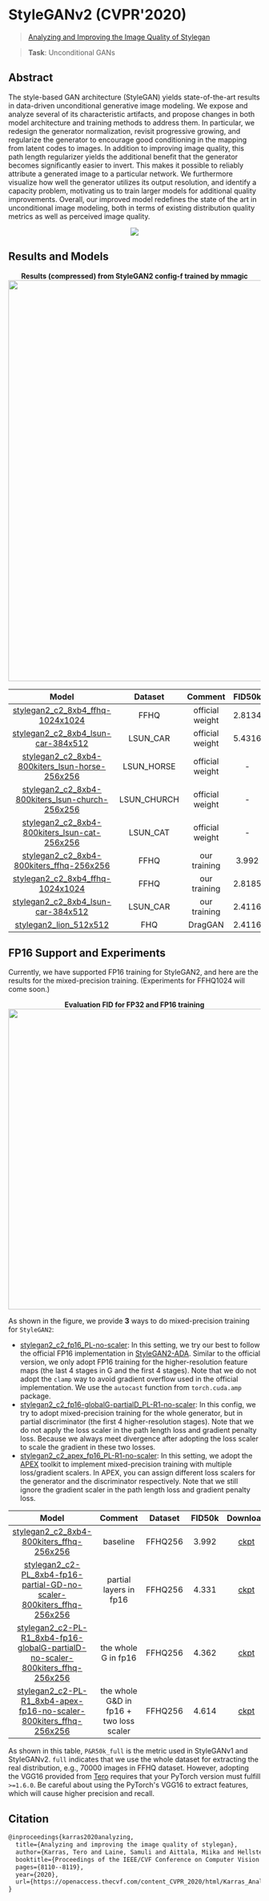 # StyleGANv2 (CVPR'2020)

> [Analyzing and Improving the Image Quality of Stylegan](https://openaccess.thecvf.com/content_CVPR_2020/html/Karras_Analyzing_and_Improving_the_Image_Quality_of_StyleGAN_CVPR_2020_paper.html)

> **Task**: Unconditional GANs

<!-- [ALGORITHM] -->

## Abstract

<!-- [ABSTRACT] -->

The style-based GAN architecture (StyleGAN) yields state-of-the-art results in data-driven unconditional generative image modeling. We expose and analyze several of its characteristic artifacts, and propose changes in both model architecture and training methods to address them. In particular, we redesign the generator normalization, revisit progressive growing, and regularize the generator to encourage good conditioning in the mapping from latent codes to images. In addition to improving image quality, this path length regularizer yields the additional benefit that the generator becomes significantly easier to invert. This makes it possible to reliably attribute a generated image to a particular network. We furthermore visualize how well the generator utilizes its output resolution, and identify a capacity problem, motivating us to train larger models for additional quality improvements. Overall, our improved model redefines the state of the art in unconditional image modeling, both in terms of existing distribution quality metrics as well as perceived image quality.

<!-- [IMAGE] -->

<div align=center>
<img src="https://user-images.githubusercontent.com/28132635/143055738-58b15493-ab87-436d-94fd-c4c19e4a0225.JPG"/>
</div>

## Results and Models

<div align="center">
  <b> Results (compressed) from StyleGAN2 config-f trained by mmagic</b>
  <br/>
  <img src="https://user-images.githubusercontent.com/12726765/113825919-25433100-97b4-11eb-84f7-5c66b3cfbc68.png" width="800"/>
</div>

|                                  Model                                   |   Dataset   |     Comment     | FID50k | Precision50k | Recall50k |                                  Download                                   |
| :----------------------------------------------------------------------: | :---------: | :-------------: | :----: | :----------: | :-------: | :-------------------------------------------------------------------------: |
| [stylegan2_c2_8xb4_ffhq-1024x1024](./stylegan2_c2_8xb4_ffhq-1024x1024.py) |    FFHQ     | official weight | 2.8134 |    62.856    |  49.400   | [model](https://download.openmmlab.com/mmediting/stylegan2/official_weights/stylegan2-ffhq-config-f-official_20210327_171224-bce9310c.pth) |
| [stylegan2_c2_8xb4_lsun-car-384x512](./stylegan2_c2_8xb4_lsun-car-384x512.py) |  LSUN_CAR   | official weight | 5.4316 |    65.986    |  48.190   | [model](https://download.openmmlab.com/mmediting/stylegan2/official_weights/stylegan2-car-config-f-official_20210327_172340-8cfe053c.pth) |
| [stylegan2_c2_8xb4-800kiters_lsun-horse-256x256](./stylegan2_c2_8xb4-800kiters_lsun-horse-256x256.py) | LSUN_HORSE  | official weight |   -    |      -       |     -     | [model](https://download.openmmlab.com/mmediting/stylegan2/official_weights/stylegan2-horse-config-f-official_20210327_173203-ef3e69ca.pth) |
| [stylegan2_c2_8xb4-800kiters_lsun-church-256x256](./stylegan2_c2_8xb4-800kiters_lsun-church-256x256.py) | LSUN_CHURCH | official weight |   -    |      -       |     -     | [model](https://download.openmmlab.com/mmediting/stylegan2/official_weights/stylegan2-church-config-f-official_20210327_172657-1d42b7d1.pth) |
| [stylegan2_c2_8xb4-800kiters_lsun-cat-256x256](./stylegan2_c2_8xb4-800kiters_lsun-cat-256x256.py) |  LSUN_CAT   | official weight |   -    |      -       |     -     | [model](https://download.openmmlab.com/mmediting/stylegan2/official_weights/stylegan2-cat-config-f-official_20210327_172444-15bc485b.pth) |
| [stylegan2_c2_8xb4-800kiters_ffhq-256x256](./stylegan2_c2_8xb4-800kiters_ffhq-256x256.py) |    FFHQ     |  our training   | 3.992  |    69.012    |  40.417   | [model](https://download.openmmlab.com/mmediting/stylegan2/stylegan2_c2_ffhq_256_b4x8_20210407_160709-7890ae1f.pth) |
| [stylegan2_c2_8xb4_ffhq-1024x1024](./stylegan2_c2_8xb4_ffhq-1024x1024.py) |    FFHQ     |  our training   | 2.8185 |    68.236    |  49.583   | [model](https://download.openmmlab.com/mmediting/stylegan2/stylegan2_c2_ffhq_1024_b4x8_20210407_150045-618c9024.pth) |
| [stylegan2_c2_8xb4_lsun-car-384x512](./stylegan2_c2_8xb4_lsun-car-384x512.py) |  LSUN_CAR   |  our training   | 2.4116 |    66.760    |  50.576   | [model](https://download.openmmlab.com/mmediting/stylegan2/stylegan2_c2_lsun-car_384x512_b4x8_1800k_20210424_160929-fc9072ca.pth) |
| [stylegan2_lion_512x512](./stylegan2_lion_512x512.py) |  FHQ   |  DragGAN   | 2.4116 |    0.0    |   0.0   | [model](./my_code/path_files/stylegan2_lions_512_pytorch.pth) |
## FP16 Support and Experiments

Currently, we have supported FP16 training for StyleGAN2, and here are the results for the mixed-precision training. (Experiments for FFHQ1024 will come soon.)

<div align="center">
  <b> Evaluation FID for FP32 and FP16 training </b>
  <br/>
  <img src="https://user-images.githubusercontent.com/12726765/117523645-18e90880-afec-11eb-9327-da14362b8bfd.png" width="600"/>
</div>

As shown in the figure, we provide **3** ways to do mixed-precision training for `StyleGAN2`:

- [stylegan2_c2_fp16_PL-no-scaler](./stylegan2_c2-PL_8xb4-fp16-partial-GD-no-scaler-800kiters_ffhq-256x256.py): In this setting, we try our best to follow the official FP16 implementation in [StyleGAN2-ADA](https://github.com/NVlabs/stylegan2-ada). Similar to the official version, we only adopt FP16 training for the higher-resolution feature maps (the last 4 stages in G and the first 4 stages). Note that we do not adopt the `clamp` way to avoid gradient overflow used in the official implementation. We use the `autocast` function from `torch.cuda.amp` package.
- [stylegan2_c2_fp16-globalG-partialD_PL-R1-no-scaler](./stylegan2_c2-PL-R1_8xb4-fp16-globalG-partialD-no-scaler-800kiters_ffhq-256x256.py): In this config, we try to adopt mixed-precision training for the whole generator, but in partial discriminator (the first 4 higher-resolution stages). Note that we do not apply the loss scaler in the path length loss and gradient penalty loss. Because we always meet divergence after adopting the loss scaler to scale the gradient in these two losses.
- [stylegan2_c2_apex_fp16_PL-R1-no-scaler](./stylegan2_c2-PL-R1_8xb4-apex-fp16-no-scaler-800kiters_ffhq-256x256.py): In this setting, we adopt the [APEX](https://github.com/NVIDIA/apex) toolkit to implement mixed-precision training with multiple loss/gradient scalers. In APEX, you can assign different loss scalers for the generator and the discriminator respectively. Note that we still ignore the gradient scaler in the path length loss and gradient penalty loss.

|                                  Model                                   |                 Comment                 | Dataset | FID50k |                                   Download                                   |
| :----------------------------------------------------------------------: | :-------------------------------------: | :-----: | :----: | :--------------------------------------------------------------------------: |
| [stylegan2_c2_8xb4-800kiters_ffhq-256x256](./stylegan2_c2_8xb4-800kiters_ffhq-256x256.py) |                baseline                 | FFHQ256 | 3.992  | [ckpt](https://download.openmmlab.com/mmediting/stylegan2/stylegan2_c2_ffhq_256_b4x8_20210407_160709-7890ae1f.pth) |
| [stylegan2_c2-PL_8xb4-fp16-partial-GD-no-scaler-800kiters_ffhq-256x256](./stylegan2_c2-PL_8xb4-fp16-partial-GD-no-scaler-800kiters_ffhq-256x256.py) |         partial layers in fp16          | FFHQ256 | 4.331  | [ckpt](https://download.openmmlab.com/mmediting/stylegan2/stylegan2_c2_fp16_partial-GD_PL-no-scaler_ffhq_256_b4x8_800k_20210508_114854-dacbe4c9.pth) |
| [stylegan2_c2-PL-R1_8xb4-fp16-globalG-partialD-no-scaler-800kiters_ffhq-256x256](./stylegan2_c2-PL-R1_8xb4-fp16-globalG-partialD-no-scaler-800kiters_ffhq-256x256.py) |           the whole G in fp16           | FFHQ256 | 4.362  | [ckpt](https://download.openmmlab.com/mmediting/stylegan2/stylegan2_c2_fp16-globalG-partialD_PL-R1-no-scaler_ffhq_256_b4x8_800k_20210508_114930-ef8270d4.pth) |
| [stylegan2_c2-PL-R1_8xb4-apex-fp16-no-scaler-800kiters_ffhq-256x256](./stylegan2_c2-PL-R1_8xb4-apex-fp16-no-scaler-800kiters_ffhq-256x256.py) | the whole G&D in fp16 + two loss scaler | FFHQ256 | 4.614  | [ckpt](https://download.openmmlab.com/mmediting/stylegan2/stylegan2_c2_apex_fp16_PL-R1-no-scaler_ffhq_256_b4x8_800k_20210508_114701-c2bb8afd.pth) |

As shown in this table, `P&R50k_full` is the metric used in StyleGANv1 and StyleGANv2. `full` indicates that we use the whole dataset for extracting the real distribution, e.g., 70000 images in FFHQ dataset. However, adopting the VGG16 provided from [Tero](https://nvlabs-fi-cdn.nvidia.com/stylegan2-ada-pytorch/pretrained/metrics/vgg16.pt) requires that your PyTorch version must fulfill `>=1.6.0`. Be careful about using the PyTorch's VGG16 to extract features, which will cause higher precision and recall.

## Citation

```latex
@inproceedings{karras2020analyzing,
  title={Analyzing and improving the image quality of stylegan},
  author={Karras, Tero and Laine, Samuli and Aittala, Miika and Hellsten, Janne and Lehtinen, Jaakko and Aila, Timo},
  booktitle={Proceedings of the IEEE/CVF Conference on Computer Vision and Pattern Recognition},
  pages={8110--8119},
  year={2020},
  url={https://openaccess.thecvf.com/content_CVPR_2020/html/Karras_Analyzing_and_Improving_the_Image_Quality_of_StyleGAN_CVPR_2020_paper.html},
}
```
